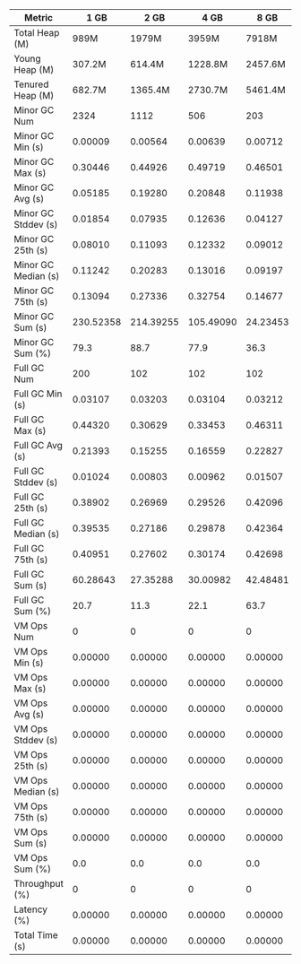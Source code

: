 | Metric | 1 GB | 2 GB | 4 GB | 8 GB |
|------|----|----|----|----|
| Total Heap (M) | 989M | 1979M | 3959M | 7918M |
| Young Heap (M) | 307.2M | 614.4M | 1228.8M | 2457.6M |
| Tenured Heap (M) | 682.7M | 1365.4M | 2730.7M | 5461.4M |
| Minor GC Num | 2324 | 1112 | 506 | 203 |
| Minor GC Min (s) | 0.00009 | 0.00564 | 0.00639 | 0.00712 |
| Minor GC Max (s) | 0.30446 | 0.44926 | 0.49719 | 0.46501 |
| Minor GC Avg (s) | 0.05185 | 0.19280 | 0.20848 | 0.11938 |
| Minor GC Stddev (s) | 0.01854 | 0.07935 | 0.12636 | 0.04127 |
| Minor GC 25th (s) | 0.08010 | 0.11093 | 0.12332 | 0.09012 |
| Minor GC Median (s) | 0.11242 | 0.20283 | 0.13016 | 0.09197 |
| Minor GC 75th (s) | 0.13094 | 0.27336 | 0.32754 | 0.14677 |
| Minor GC Sum (s) | 230.52358 | 214.39255 | 105.49090 | 24.23453 |
| Minor GC Sum (%) | 79.3 | 88.7 | 77.9 | 36.3 |
| Full GC Num | 200 | 102 | 102 | 102 |
| Full GC Min (s) | 0.03107 | 0.03203 | 0.03104 | 0.03212 |
| Full GC Max (s) | 0.44320 | 0.30629 | 0.33453 | 0.46311 |
| Full GC Avg (s) | 0.21393 | 0.15255 | 0.16559 | 0.22827 |
| Full GC Stddev (s) | 0.01024 | 0.00803 | 0.00962 | 0.01507 |
| Full GC 25th (s) | 0.38902 | 0.26969 | 0.29526 | 0.42096 |
| Full GC Median (s) | 0.39535 | 0.27186 | 0.29878 | 0.42364 |
| Full GC 75th (s) | 0.40951 | 0.27602 | 0.30174 | 0.42698 |
| Full GC Sum (s) | 60.28643 | 27.35288 | 30.00982 | 42.48481 |
| Full GC Sum (%) | 20.7 | 11.3 | 22.1 | 63.7 |
| VM Ops Num | 0 | 0 | 0 | 0 |
| VM Ops Min (s) | 0.00000 | 0.00000 | 0.00000 | 0.00000 |
| VM Ops Max (s) | 0.00000 | 0.00000 | 0.00000 | 0.00000 |
| VM Ops Avg (s) | 0.00000 | 0.00000 | 0.00000 | 0.00000 |
| VM Ops Stddev (s) | 0.00000 | 0.00000 | 0.00000 | 0.00000 |
| VM Ops 25th (s) | 0.00000 | 0.00000 | 0.00000 | 0.00000 |
| VM Ops Median (s) | 0.00000 | 0.00000 | 0.00000 | 0.00000 |
| VM Ops 75th (s) | 0.00000 | 0.00000 | 0.00000 | 0.00000 |
| VM Ops Sum (s) | 0.00000 | 0.00000 | 0.00000 | 0.00000 |
| VM Ops Sum (%) | 0.0 | 0.0 | 0.0 | 0.0 |
| Throughput (%) | 0 | 0 | 0 | 0 |
| Latency (%) | 0.00000 | 0.00000 | 0.00000 | 0.00000 |
| Total Time (s) | 0.00000 | 0.00000 | 0.00000 | 0.00000 |
